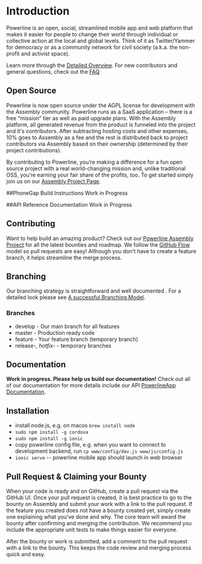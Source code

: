 # Introduction
Powerline is an open, social, streamlined mobile app and web platform that makes it easier for people to change their world through individual or collective action at the local and global levels. Think of it as Twitter/Yammer for democracy or as a community network for civil society (a.k.a. the non-profit and activist space).

Learn more through the [Detailed Overview](https://assembly.com/powerline/posts/the-detailed-overview).
For new contributors and general questions, check out the [FAQ](https://assembly.com/powerline/posts/faq)

## Open Source
Powerline is now open source under the AGPL license for development with the Assembly community. Powerline runs as a SaaS application – there is a free “mission” tier as well as paid upgrade plans. With the Assembly platform, all generated revenue from the product is funneled into the project and it's contributors. After subtracting hosting costs and other expenses, 10% goes to Assembly as a fee and the rest is distributed back to project contributors via Assembly based on their ownership (determined by their project contributions).

By contributing to Powerline, you’re making a difference for a fun open source project with a real world-changing mission and, unlike traditional OSS, you’re earning your fair share of the profits, too. To get started simply join us on our [Assembly Project Page](https://assembly.com/powerline).

##PhoneGap Build Instructions
Work in Progress

##API Reference Documentation
Work in Progress

## Contributing
Want to help build an amazing product? Check out our [Powerline Assembly Project](https://assembly.com/powerline) for all the latest bounties and roadmap. We follow the [GitHub Flow](https://guides.github.com/introduction/flow/index.html) model so pull requests are easy! Although you don’t have to create a feature branch, it helps streamline the merge process.


## Branching
Our branching strategy is straightforward and well documented . For a detailed look please see [A successful Branching Model](http://nvie.com/posts/a-successful-git-branching-model/). 

### Branches
* develop - Our main branch for all features
* master - Production ready code
* feature - Your feature branch (temporary branch)
* release-*, hotfix-* - temporary branches 


## Documentation
**Work in progress. Please help us build our documentation!**
Check out all of our documentation for more details include our API [PowerlineApp Documentation](http://powerlineapp.github.io/).

## Installation

* install node.js, e.g. on macos `brew install node`
* `sudo npm install -g cordova`
* `sudo npm install -g ionic`
* copy powerline config file, e.g. when you want to connect to development backend, run `cp www/config/dev.js www/js/config.js`
* `ionic serve` -- powerline mobile app should launch in web browser
 
## Pull Request & Claiming your Bounty
When your code is ready and on GitHub, create a pull request via the GitHub UI. Once your pull request is created, it is best practice to go to the bounty on Assembly and submit your work with a link to the pull request. If the feature you created does not have a bounty created yet, simply create one explaining what you've done and why. The core team will award the bounty after confirming and merging the contribution. We recommend you include the appropriate unit tests to make things easier for everyone. 

After the bounty or work is submitted, add a comment to the pull request with a link to the bounty. This keeps the code review and merging process quick and easy.
